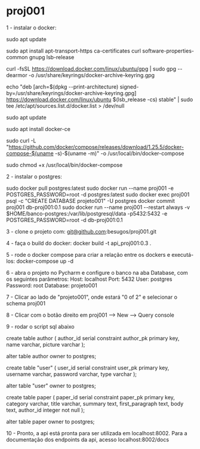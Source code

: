 # proj001

1 - instalar o docker:
  
  sudo apt update

  sudo apt install apt-transport-https ca-certificates curl software-properties-common gnupg lsb-release

  curl -fsSL https://download.docker.com/linux/ubuntu/gpg | sudo gpg --dearmor -o /usr/share/keyrings/docker-archive-keyring.gpg

  echo   "deb [arch=$(dpkg --print-architecture) signed-by=/usr/share/keyrings/docker-archive-keyring.gpg] https://download.docker.com/linux/ubuntu   $(lsb_release -cs) stable" | sudo tee /etc/apt/sources.list.d/docker.list > /dev/null

  sudo apt update

  sudo apt install docker-ce  

  sudo curl -L "https://github.com/docker/compose/releases/download/1.25.5/docker-compose-$(uname -s)-$(uname -m)" -o /usr/local/bin/docker-compose  
  
  sudo chmod +x /usr/local/bin/docker-compose  




2 - instalar o postgres:

sudo docker pull postgres:latest
sudo docker run --name proj001 -e POSTGRES_PASSWORD=root -d postgres:latest
sudo docker exec proj001 psql -c "CREATE DATABASE projeto001" -U postgres
docker commit proj001 db-proj001:0.1
sudo docker run --name proj001 --restart always -v $HOME/banco-postgres:/var/lib/postgresql/data -p5432:5432 -e POSTGRES_PASSWORD=root -d db-proj001:0.1


3 - clone o projeto com:
git@github.com:besugos/proj001.git


4 - faça o build do docker:
docker build -t api_proj001:0.3 .


5 - rode o docker compose para criar a relação entre os dockers e executá-los:
docker-compose up -d


6 - abra o projeto no Pycharm e configure o banco na aba Database, com os seguintes parâmetros:
    Host: localhost
    Port: 5432
    User: postgres
    Password: root
    Database: projeto001


7 - Clicar ao lado de "projeto001", onde estará "0 of 2" e selecionar o schema proj001


8 - Clicar com o botão direito em proj001 --> New --> Query console


9 - rodar o script sql abaixo


create table author
(
    author_id serial
        constraint author_pk
            primary key,
    name      varchar,
    picture   varchar
);

alter table author
    owner to postgres;

create table "user"
(
    user_id  serial
        constraint user_pk
            primary key,
    username varchar,
    password varchar,
    type     varchar
);

alter table "user"
    owner to postgres;

create table paper
(
    paper_id        serial
        constraint paper_pk
            primary key,
    category        varchar,
    title           varchar,
    summary         text,
    first_paragraph text,
    body            text,
    author_id       integer not null
);

alter table paper
    owner to postgres;


10 - Pronto, a api está pronta para ser utilizada em localhost:8002. Para a documentação dos endpoints da api, acesso localhost:8002/docs
